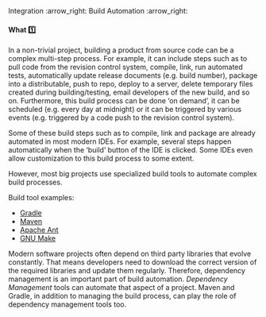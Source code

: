 <link rel="stylesheet" href="{{baseUrl}}/css/textbook.css">

<div class="website-content">

<div id="path">Integration :arrow_right: Build Automation :arrow_right:</div>

<div id="title">

#### What :one:

</div>

<div id="body">

In a non-trivial project, building a product from source code can be a complex multi-step process. For example, it can include steps such as to pull code from the revision control system, compile, link, run automated tests, automatically update release documents (e.g. build number), package into a distributable, push to repo, deploy to a server, delete temporary files created during building/testing, email developers of the new build, and so on. Furthermore, this build process can be done ‘on demand’, it can be scheduled (e.g. every day at midnight) or it can be triggered by various events (e.g. triggered by a code push to the revision control system).

Some of these build steps such as to compile, link and package are already automated in most modern IDEs. For example, several steps happen automatically when the ‘build’ button of the IDE is clicked. Some IDEs even allow customization to this build process to some extent.

However, most big projects use specialized build tools to automate complex build processes.

Build tool examples:

*	[Gradle](https://gradle.org/)
*	[Maven](http://maven.apache.org/)
*	[Apache Ant](http://ant.apache.org/)
*	[GNU Make](http://www.gnu.org/software/make/)

Modern software projects often depend on third party libraries that evolve constantly. That means developers need to download the correct version of the required libraries and update them regularly. Therefore, dependency management is an important part of build automation. _Dependency Management_ tools can automate that aspect of a project. Maven and Gradle, in addition to managing the build process, can play the role of dependency management tools too.

</div>

<div id="extras">
<div>

</div>
